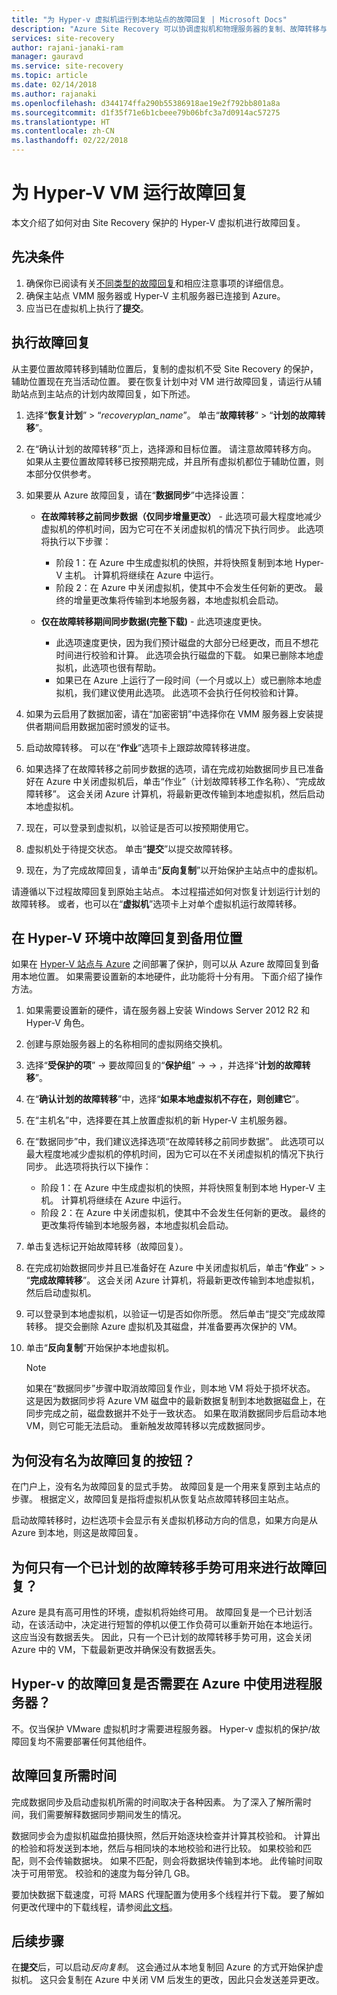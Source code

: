 ```yaml
---
title: "为 Hyper-v 虚拟机运行到本地站点的故障回复 | Microsoft Docs"
description: "Azure Site Recovery 可以协调虚拟机和物理服务器的复制、故障转移与恢复。 了解从 Azure 故障回复到本地数据中心。"
services: site-recovery
author: rajani-janaki-ram
manager: gauravd
ms.service: site-recovery
ms.topic: article
ms.date: 02/14/2018
ms.author: rajanaki
ms.openlocfilehash: d344174ffa290b55386918ae19e2f792bb801a8a
ms.sourcegitcommit: d1f35f71e6b1cbeee79b06bfc3a7d0914ac57275
ms.translationtype: HT
ms.contentlocale: zh-CN
ms.lasthandoff: 02/22/2018
---
```

# <a name="run-a-failback-for-hyper-v-vms"></a>为 Hyper-V VM 运行故障回复

本文介绍了如何对由 Site Recovery 保护的 Hyper-V 虚拟机进行故障回复。

## <a name="prerequisites"></a>先决条件
1. 确保你已阅读有关[不同类型的故障回复](concepts-types-of-failback.md)和相应注意事项的详细信息。
1. 确保主站点 VMM 服务器或 Hyper-V 主机服务器已连接到 Azure。
2. 应当已在虚拟机上执行了**提交**。

## <a name="perform-failback"></a>执行故障回复
从主要位置故障转移到辅助位置后，复制的虚拟机不受 Site Recovery 的保护，辅助位置现在充当活动位置。 要在恢复计划中对 VM 进行故障回复，请运行从辅助站点到主站点的计划内故障回复，如下所述。 
1. 选择“**恢复计划**” > “*recoveryplan_name*”。 单击“**故障转移**” > “**计划的故障转移**”。
2. 在“确认计划的故障转移”页上，选择源和目标位置。 请注意故障转移方向。 如果从主要位置故障转移已按预期完成，并且所有虚拟机都位于辅助位置，则本部分仅供参考。
3. 如果要从 Azure 故障回复，请在“**数据同步**”中选择设置：
    - **在故障转移之前同步数据（仅同步增量更改）** - 此选项可最大程度地减少虚拟机的停机时间，因为它可在不关闭虚拟机的情况下执行同步。 此选项将执行以下步骤：
        - 阶段 1：在 Azure 中生成虚拟机的快照，并将快照复制到本地 Hyper-V 主机。 计算机将继续在 Azure 中运行。
        - 阶段 2：在 Azure 中关闭虚拟机，使其中不会发生任何新的更改。 最终的增量更改集将传输到本地服务器，本地虚拟机会启动。

    - **仅在故障转移期间同步数据(完整下载)** - 此选项速度更快。
        - 此选项速度更快，因为我们预计磁盘的大部分已经更改，而且不想花时间进行校验和计算。 此选项会执行磁盘的下载。 如果已删除本地虚拟机，此选项也很有帮助。
        - 如果已在 Azure 上运行了一段时间（一个月或以上）或已删除本地虚拟机，我们建议使用此选项。 此选项不会执行任何校验和计算。


4. 如果为云启用了数据加密，请在“加密密钥”中选择你在 VMM 服务器上安装提供者期间启用数据加密时颁发的证书。
5. 启动故障转移。 可以在“**作业**”选项卡上跟踪故障转移进度。
6. 如果选择了在故障转移之前同步数据的选项，请在完成初始数据同步且已准备好在 Azure 中关闭虚拟机后，单击“作业”（计划故障转移工作名称）、“完成故障转移”。 这会关闭 Azure 计算机，将最新更改传输到本地虚拟机，然后启动本地虚拟机。
7. 现在，可以登录到虚拟机，以验证是否可以按预期使用它。
8. 虚拟机处于待提交状态。 单击“**提交**”以提交故障转移。
9. 现在，为了完成故障回复，请单击“**反向复制**”以开始保护主站点中的虚拟机。


请遵循以下过程故障回复到原始主站点。 本过程描述如何对恢复计划运行计划的故障转移。 或者，也可以在“**虚拟机**”选项卡上对单个虚拟机运行故障转移。


## <a name="failback-to-an-alternate-location-in-hyper-v-environment"></a>在 Hyper-V 环境中故障回复到备用位置
如果在 [Hyper-V 站点与 Azure](site-recovery-hyper-v-site-to-azure.md) 之间部署了保护，则可以从 Azure 故障回复到备用本地位置。 如果需要设置新的本地硬件，此功能将十分有用。 下面介绍了操作方法。

1. 如果需要设置新的硬件，请在服务器上安装 Windows Server 2012 R2 和 Hyper-V 角色。
2. 创建与原始服务器上的名称相同的虚拟网络交换机。
3. 选择“**受保护的项**” -> 要故障回复的“**保护组**” -> <ProtectionGroupName> -> <VirtualMachineName>，并选择“**计划的故障转移**”。
4. 在“**确认计划的故障转移**”中，选择“**如果本地虚拟机不存在，则创建它**”。
5. 在“主机名”中，选择要在其上放置虚拟机的新 Hyper-V 主机服务器。
6. 在“数据同步”中，我们建议选择选项“在故障转移之前同步数据”。 此选项可以最大程度地减少虚拟机的停机时间，因为它可以在不关闭虚拟机的情况下执行同步。 此选项将执行以下操作：

    - 阶段 1：在 Azure 中生成虚拟机的快照，并将快照复制到本地 Hyper-V 主机。 计算机将继续在 Azure 中运行。
    - 阶段 2：在 Azure 中关闭虚拟机，使其中不会发生任何新的更改。 最终的更改集将传输到本地服务器，本地虚拟机会启动。
    
7. 单击复选标记开始故障转移（故障回复）。
8. 在完成初始数据同步并且已准备好在 Azure 中关闭虚拟机后，单击“**作业**” > <planned failover job> > “**完成故障转移**”。 这会关闭 Azure 计算机，将最新更改传输到本地虚拟机，然后启动虚拟机。
9. 可以登录到本地虚拟机，以验证一切是否如你所愿。 然后单击“提交”完成故障转移。 提交会删除 Azure 虚拟机及其磁盘，并准备要再次保护的 VM。
10. 单击“**反向复制**”开始保护本地虚拟机。

    > [!NOTE]
    > 如果在“数据同步”步骤中取消故障回复作业，则本地 VM 将处于损坏状态。 这是因为数据同步将 Azure VM 磁盘中的最新数据复制到本地数据磁盘上，在同步完成之前，磁盘数据并不处于一致状态。 如果在取消数据同步后启动本地 VM，则它可能无法启动。 重新触发故障转移以完成数据同步。


## <a name="why-is-there-no-button-called-failback"></a>为何没有名为故障回复的按钮？
在门户上，没有名为故障回复的显式手势。 故障回复是一个用来复原到主站点的步骤。 根据定义，故障回复是指将虚拟机从恢复站点故障转移回主站点。

启动故障转移时，边栏选项卡会显示有关虚拟机移动方向的信息，如果方向是从 Azure 到本地，则这是故障回复。

## <a name="why-is-there-only-a-planned-failover-gesture-to-failback"></a>为何只有一个已计划的故障转移手势可用来进行故障回复？
Azure 是具有高可用性的环境，虚拟机将始终可用。 故障回复是一个已计划活动，在该活动中，决定进行短暂的停机以便工作负荷可以重新开始在本地运行。 这应当没有数据丢失。 因此，只有一个已计划的故障转移手势可用，这会关闭 Azure 中的 VM，下载最新更改并确保没有数据丢失。

## <a name="do-i-need-a-process-server-in-azure-to-failback-to-hyper-v"></a>Hyper-v 的故障回复是否需要在 Azure 中使用进程服务器？
不。仅当保护 VMware 虚拟机时才需要进程服务器。 Hyper-v 虚拟机的保护/故障回复均不需要部署任何其他组件。


## <a name="time-taken-to-failback"></a>故障回复所需时间
完成数据同步及启动虚拟机所需的时间取决于各种因素。 为了深入了解所需时间，我们需要解释数据同步期间发生的情况。

数据同步会为虚拟机磁盘拍摄快照，然后开始逐块检查并计算其校验和。 计算出的检验和将发送到本地，然后与相同块的本地校验和进行比较。 如果校验和匹配，则不会传输数据块。 如果不匹配，则会将数据块传输到本地。 此传输时间取决于可用带宽。 校验和的速度为每分钟几 GB。 

要加快数据下载速度，可将 MARS 代理配置为使用多个线程并行下载。 要了解如何更改代理中的下载线程，请参阅[此文档](https://support.microsoft.com/en-us/help/3056159/how-to-manage-on-premises-to-azure-protection-network-bandwidth-usage)。


## <a name="next-steps"></a>后续步骤

在**提交**后，可以启动*反向复制*。 这会通过从本地复制回 Azure 的方式开始保护虚拟机。 这只会复制在 Azure 中关闭 VM 后发生的更改，因此只会发送差异更改。
